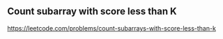 ## Count subarray with score less than K
https://leetcode.com/problems/count-subarrays-with-score-less-than-k
